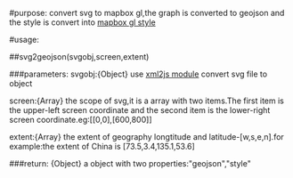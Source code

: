 #purpose:
       convert svg to mapbox gl,the graph is converted to geojson and the style is convert into [mapbox gl style](https://www.mapbox.com/mapbox-gl-style-spec/)

#usage:


##svg2geojson(svgobj,screen,extent)

###parameters:
  svgobj:{Object} use [xml2js module](https://www.npmjs.com/package/xml2js) convert svg file to object

  screen:{Array} the scope of svg,it is a array with two items.The first item is the upper-left screen coordinate and the second item is the lower-right screen coordinate.eg:[[0,0],[600,800]]

  extent:{Array} the extent of geography longtitude and latitude-[w,s,e,n].for example:the extent of China is [73.5,3.4,135.1,53.6] 

###return:
  {Object} a object with two properties:"geojson","style"
